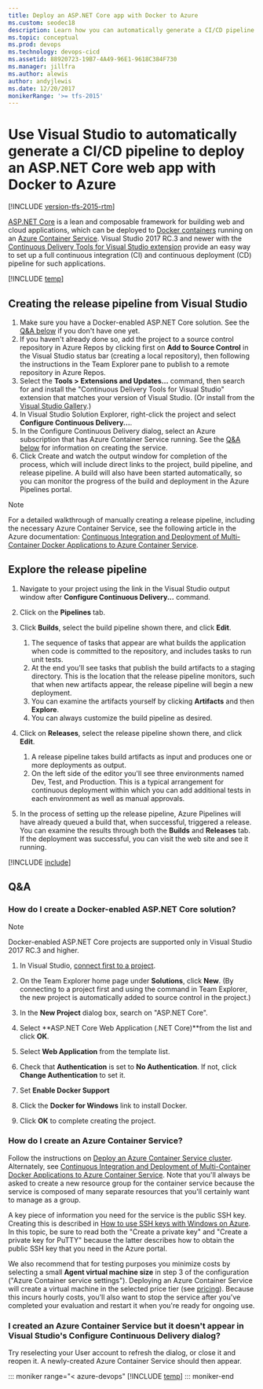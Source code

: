 ```yaml
---
title: Deploy an ASP.NET Core app with Docker to Azure
ms.custom: seodec18
description: Learn how you can automatically generate a CI/CD pipeline to deploy an ASP.NET Core web app with Docker using Visual Studio
ms.topic: conceptual
ms.prod: devops
ms.technology: devops-cicd
ms.assetid: 88920723-19B7-4A49-96E1-9618C384F730
ms.manager: jillfra
ms.author: alewis
author: andyjlewis
ms.date: 12/20/2017
monikerRange: '>= tfs-2015'
---
```



# Use Visual Studio to automatically generate a CI/CD pipeline to deploy an ASP.NET Core web app with Docker to Azure

[!INCLUDE [version-tfs-2015-rtm](../../../_shared/version-tfs-2015-rtm.md)]

[ASP.NET Core](http://www.asp.net/core) is a lean and composable framework for building web and cloud applications, which can be deployed to [Docker containers](https://www.docker.com/what-docker) running on an [Azure Container Service](https://azure.microsoft.com/documentation/articles/container-service-intro/). Visual Studio 2017 RC.3 and newer with the [Continuous Delivery Tools for Visual Studio extension](http://aka.ms/CD4VS) provide an easy way to set up a full continuous integration (CI) and continuous deployment (CD) pipeline for such applications.

[!INCLUDE [temp](../../../apps/aspnet/_shared/ci-cd-description.md)]

## Creating the release pipeline from Visual Studio

1. Make sure you have a Docker-enabled ASP.NET Core solution. See the [Q&A below](#new_solution) if you don't have one yet.
1. If you haven't already done so, add the project to a source control repository in Azure Repos by clicking first on **Add to Source Control** in the Visual Studio status bar (creating a local repository), then following the instructions in the Team Explorer pane to publish to a remote repository in Azure Repos.
1. Select the **Tools > Extensions and Updates...** command, then search for and install the "Continuous Delivery Tools for Visual Studio" extension that matches your version of Visual Studio. (Or install from the [Visual Studio Gallery](http://aka.ms/CD4VS).)
1. In Visual Studio Solution Explorer, right-click the project and select **Configure Continuous Delivery...**.
1. In the Configure Continuous Delivery dialog, select an Azure subscription that has Azure Container Service running. See the [Q&A below](#create_acs) for information on creating the service.
1. Click Create and watch the output window for completion of the process, which will include direct links to the project, build pipeline, and release pipeline. A build will also have been started automatically, so you can monitor the progress of the build and deployment in the Azure Pipelines portal.

> [!Note]
>
> For a detailed walkthrough of manually creating a release pipeline, including the necessary Azure Container Service, see the following article in the Azure documentation: [Continuous Integration and Deployment of Multi-Container Docker Applications to Azure Container Service](https://azure.microsoft.com/documentation/articles/container-service-setup-ci-cd/).

## Explore the release pipeline

1. Navigate to your project using the link in the Visual Studio output window after **Configure Continuous Delivery...** command.
1. Click on the **Pipelines** tab.
1. Click **Builds**, select the build pipeline shown there, and click **Edit**.
   1. The sequence of tasks that appear are what builds the application when code is committed to the repository, and includes tasks to run unit tests.
   1. At the end you'll see tasks that publish the build artifacts to a staging directory. This is the location that the release pipeline monitors, such that when new artifacts appear, the release pipeline will begin a new deployment.
   1. You can examine the artifacts yourself by clicking **Artifacts** and then **Explore**.
   1. You can always customize the build pipeline as desired.

1. Click on **Releases**, select the release pipeline shown there, and click **Edit**.
   1. A release pipeline takes build artifacts as input and produces one or more deployments as output.
   1. On the left side of the editor you'll see three environments named Dev, Test, and Production. This is a typical arrangement for continuous deployment within which you can add additional tests in each environment as well as manual approvals.

1. In the process of setting up the release pipeline, Azure Pipelines will have already queued a build that, when successful, triggered a release. You can examine the results through both the **Builds** and **Releases** tab. If the deployment was successful, you can visit the web site and see it running.

[!INCLUDE [include](../../../apps/aspnet/_shared/commit-build-release.md)]

## Q&A

<h3 id="new_solution">How do I create a Docker-enabled ASP.NET Core solution?</h3>

> [!NOTE]
> 
> Docker-enabled ASP.NET Core projects are supported only in Visual Studio 2017 RC.3 and higher.

1. In Visual Studio, [connect first to a project](../../../../organizations/projects/connect-to-projects.md#visual-studio).
 
1. On the Team Explorer home page under **Solutions**, click **New**. (By connecting to a project first and using the command in Team Explorer, the new project is automatically added to source control in the project.)
 
1. In the **New Project** dialog box, search on "ASP.NET Core".
 
1. Select **ASP.NET Core Web Application (.NET Core)**from the list and click **OK**.
 
1. Select **Web Application** from the template list.
 
1. Check that **Authentication** is set to **No Authentication**. If not, click **Change Authentication** to set it.
 
1. Set **Enable Docker Support**
 
1. Click the **Docker for Windows** link to install Docker.

1. Click **OK** to complete creating the project.

<h3 id="create_acs">How do I create an Azure Container Service?</h3>

Follow the instructions on [Deploy an Azure Container Service cluster](https://azure.microsoft.com/documentation/articles/container-service-deployment/). Alternately, see [Continuous Integration and Deployment of Multi-Container Docker Applications to Azure Container Service](https://azure.microsoft.com/documentation/articles/container-service-setup-ci-cd/). Note that you'll always be asked to create a new resource group for the container service because the service is composed of many separate resources that you'll certainly want to manage as a group.

A key piece of information you need for the service is the public SSH key. Creating this is described in [How to use SSH keys with Windows on Azure](https://azure.microsoft.com/documentation/articles/virtual-machines-linux-ssh-from-windows/#which-key-files-do-you-need-to-create). In this topic, be sure to read both the "Create a private key" and "Create a private key for PuTTY" because the latter describes how to obtain the public SSH key that you need in the Azure portal.

We also recommend that for testing purposes you minimize costs by selecting a small **Agent virtual machine size** in step 3 of the configuration ("Azure Container service settings"). Deploying an Azure Container Service will create a virtual machine in the selected price tier (see [pricing](https://azure.microsoft.com/pricing/details/container-service/)). Because this incurs hourly costs, you'll also want to stop the service after you've completed your evaluation and restart it when you're ready for ongoing use.

### I created an Azure Container Service but it doesn't appear in Visual Studio's Configure Continuous Delivery dialog?

Try reselecting your User account to refresh the dialog, or close it and reopen it. A newly-created Azure Container Service should then appear.

::: moniker range="< azure-devops"
[!INCLUDE [temp](../../../_shared/qa-versions.md)]
::: moniker-end
